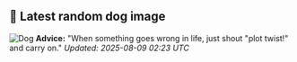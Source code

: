 ## 🐶 Latest random dog image
![Dog](https://images.dog.ceo/breeds/keeshond/n02112350_7952.jpg)
**Advice:** "When something goes wrong in life, just shout "plot twist!" and carry on."
*Updated: 2025-08-09 02:23 UTC*
